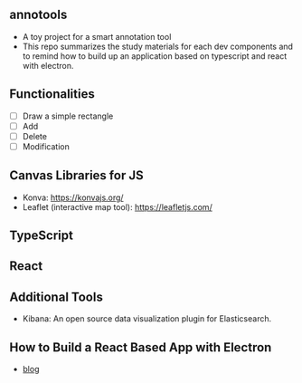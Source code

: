 ## annotools
- A toy project for a smart annotation tool
- This repo summarizes the study materials for each dev components and to remind how to build up an application based on typescript and react with electron. 

## Functionalities
- [ ] Draw a simple rectangle
- [ ] Add
- [ ] Delete 
- [ ] Modification

## Canvas Libraries for JS
- Konva: https://konvajs.org/
- Leaflet (interactive map tool): https://leafletjs.com/

## TypeScript

## React

## Additional Tools 
- Kibana: An open source data visualization plugin for Elasticsearch.

## How to Build a React Based App with Electron
- [blog](https://getstream.io/blog/takeaways-on-building-a-react-based-app-with-electron/?source=post_page---------------------------)
